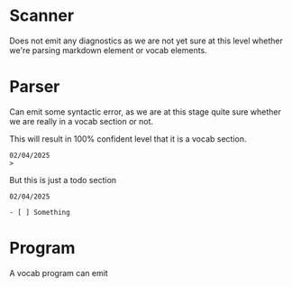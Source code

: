 # Scanner

Does not emit any diagnostics as we are not yet sure at this level whether we're parsing markdown element or vocab elements.

# Parser

Can emit some syntactic error, as we are at this stage quite sure whether we are really in a vocab section or not.

This will result in 100% confident level that it is a vocab section.

```
02/04/2025
> 
```
But this is just a todo section

```
02/04/2025

- [ ] Something

```


# Program

A vocab program can emit 